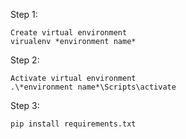 Step 1:
```
Create virtual environment
virualenv *environment name*

```
Step 2:

```
Activate virtual environment
.\*environment name*\Scripts\activate
```
Step 3:
```
pip install requirements.txt

```